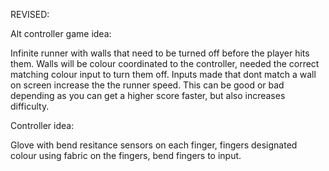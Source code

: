 REVISED:

Alt controller game idea:

Infinite runner with walls that need to be turned off before the player hits them.
Walls will be colour coordinated to the controller, needed the correct matching 
colour input to turn them off.
Inputs made that dont match a wall on screen increase the the runner speed.
This can be good or bad depending as you can get a higher score faster, but also 
increases difficulty.

Controller idea:

Glove with bend resitance sensors on each finger,
fingers designated colour using fabric on the fingers,
bend fingers to input.
